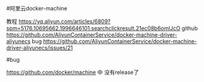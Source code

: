 #阿里云docker-machine

教程
https://yq.aliyun.com/articles/6809?spm=5176.10695662.1996646101.searchclickresult.21ec08b6omlJcO
github
https://github.com/AliyunContainerService/docker-machine-driver-aliyunecs
bug
https://github.com/AliyunContainerService/docker-machine-driver-aliyunecs/issues/21

#bug

https://github.com/docker/machine 中 没有release了